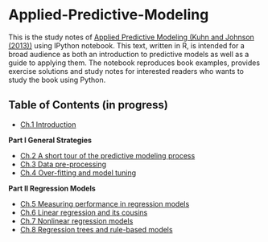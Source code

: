 Applied-Predictive-Modeling
===========================

This is the study notes of [Applied Predictive Modeling (Kuhn and Johnson (2013))](http://www.amazon.com/Applied-Predictive-Modeling-Max-Kuhn/dp/1461468485/ref=sr_1_1?ie=UTF8&qid=1415171098&sr=8-1&keywords=applied+predictive+modeling) using IPython notebook. This text, written in R, is intended for a broad audience as both an introduction to predictive models as well as a guide to applying them. The notebook reproduces book examples, provides exercise solutions and study notes for interested readers who wants to study the book using Python.

## Table of Contents (in progress)

- [Ch.1 Introduction](http://nbviewer.ipython.org/github/leig/Applied-Predictive-Modeling-with-Python/blob/master/notebooks/Chapter%201.ipynb)

**Part I General Strategies**
- [Ch.2 A short tour of the predictive modeling process](http://nbviewer.ipython.org/github/leig/Applied-Predictive-Modeling-with-Python/blob/master/notebooks/Chapter%202.ipynb)
- [Ch.3 Data pre-processing](http://nbviewer.ipython.org/github/leig/Applied-Predictive-Modeling-with-Python/blob/master/notebooks/Chapter%203.ipynb)
- [Ch.4 Over-fitting and model tuning](http://nbviewer.ipython.org/github/leig/Applied-Predictive-Modeling-with-Python/blob/master/notebooks/Chapter%204.ipynb)

**Part II Regression Models**
- [Ch.5 Measuring performance in regression models](http://nbviewer.ipython.org/github/leig/Applied-Predictive-Modeling-with-Python/blob/master/notebooks/Chapter%205.ipynb)
- [Ch.6 Linear regression and its cousins](http://nbviewer.ipython.org/github/leig/Applied-Predictive-Modeling-with-Python/blob/master/notebooks/Chapter%206.ipynb)
- [Ch.7 Nonlinear regression models](http://nbviewer.ipython.org/github/leig/Applied-Predictive-Modeling-with-Python/blob/master/notebooks/Chapter%207.ipynb)
- [Ch.8 Regression trees and rule-based models](http://nbviewer.ipython.org/github/leig/Applied-Predictive-Modeling-with-Python/blob/master/notebooks/Chapter%208.ipynb)
<!--
- [Ch.9 A summary of solubility models](http://nbviewer.ipython.org/github/leig/Applied-Predictive-Modeling-with-Python/blob/master/notebooks/Chapter%209.ipynb)
- [Ch.10 Case study: compressive strength of concrete]

**Part III Classification Models**
- [Ch.11 Measuring performance in classification models]
- [Ch.12 Discriminant analysis and other linear classification models]
- [Ch.13 Nonlinear classification models]
- [Ch.14 Classification trees and rule-based models]
- [Ch.15 A summary of grant application models]
- [Ch.16 Remedies for severe class imbalance]
- [Ch.17 Case study: job scheduling]

**Part IV Other Considerations**
- [Ch.18 Measuring predictor importance]
- [Ch.19 An introduction to feature selection]
- [Ch.20 Factors that can affect model performance]
-->
